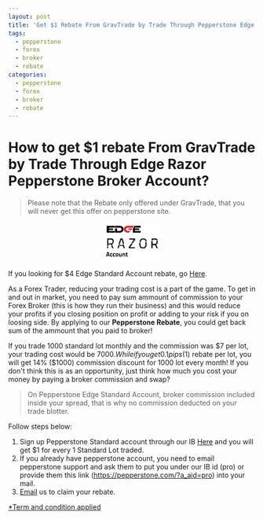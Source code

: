 ```yaml
---
layout: post
title: 'Get $1 Rebate From GravTrade by Trade Through Pepperstone Edge Razor Rebate Now!'
tags:
  - pepperstone
  - forex
  - broker
  - rebate
categories:
  - pepperstone
  - forex
  - broker
  - rebate
---
```

# How to get $1 rebate From GravTrade by Trade Through Edge Razor Pepperstone Broker Account?
> Please note that the Rebate only offered under GravTrade, that you will never get this offer on pepperstone site.
<div align="center">
<img alt="Pepperstone Edge Razor Account" src="/static/img/general-image/pepperstone-edge-razor-account.PNG" title="Pepperstone Edge Razor Account">
</div>

If you looking for $4 Edge Standard Account rebate, go [Here](http://www.gravtrade.com/pepperstone/forex/broker/rebate/2016/09/18/pepperstone-broker-rebate-edge-standard.html "Pepperstone Edge Standard Account Rebate").

As a Forex Trader, reducing your trading cost is a part of the game. To get in and out in market, you need to pay sum ammount of commission to your Forex Broker (this is how they run their business) and this would reduce your profits if you closing position on profit or adding to your risk if you on loosing side. By applying to our **Pepperstone Rebate**, you could get back sum of the ammount that you paid to broker!

If you trade 1000 standard lot monthly and the commission was $7 per lot, your trading cost would be $7000. While if you get 0.1 pips (1$) rebate per lot, you will get 14% ($1000) commission discount for 1000 lot every month! If you don't think this is as an opportunity, just think how much you cost your money by paying a broker commission and swap?

> On Pepperstone Edge Standard Account, broker commission included inside your spread, that is why no commission deducted on your trade blotter.

Follow steps below:

1. Sign up Pepperstone Standard account through our IB [Here](https://pepperstone.com/?a_aid=pro "Here") and you will get $1 for every 1 Standard Lot traded.
2. If you already have pepperstone account, you need to email pepperstone support and ask them to put you under our IB id (pro) or provide them this link (https://pepperstone.com/?a_aid=pro) into your mail.
3. [Email](http://www.gravtrade.com/contact "Email") us to claim your rebate.

[*Term and condition applied](http://www.gravtrade.com/term-and-condition/ "Term and condition applied")
